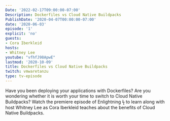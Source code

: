 ```yaml
---
Date: '2022-02-17T09:00:00-07:00'
Description: Dockerfiles vs Cloud Native Buildpacks
PublishDate: '2020-04-07T00:00:00-07:00'
date: '2020-06-03'
episode: '1'
explicit: 'no'
guests:
- Cora Iberkleid
hosts:
- Whitney Lee
youtube: "vfhfJ98ApwE"
lastmod: '2020-10-09'
title: Dockerfiles vs Cloud Native Buildpacks
twitch: vmwaretanzu
type: tv-episode
---
```


Have you been deploying your applications with Dockerfiles?  Are you wondering whether it is worth your time to switch 
to Cloud Native Buildpacks? Watch the premiere episode of Enlightning ϟ to learn along with host Whitney Lee as Cora 
Iberkleid teaches about the benefits of Cloud Native Buildpacks.  

